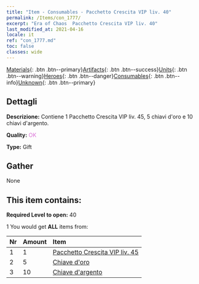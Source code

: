 ```yaml
---
title: "Item - Consumables - Pacchetto Crescita VIP liv. 40"
permalink: /Items/con_1777/
excerpt: "Era of Chaos  Pacchetto Crescita VIP liv. 40"
last_modified_at: 2021-04-16
locale: it
ref: "con_1777.md"
toc: false
classes: wide
---
```

 [Materials](/it/Items/){: .btn .btn--primary}[Artifacts](/it/Items/Artifacts/){: .btn .btn--success}[Units](/it/Items/Units/){: .btn .btn--warning}[Heroes](/it/Items/Heroes/){: .btn .btn--danger}[Consumables](/it/Items/Consumables/){: .btn .btn--info}[Unknown](/it/Items/Unknown/){: .btn .btn--primary}

## Dettagli
 **Descrizione:** Contiene 1 Pacchetto Crescita VIP liv. 45, 5 chiavi d'oro e 10 chiavi d'argento.

 **Quality:** <span style="color: #DA70D6">OK</span>

 **Type:** Gift

## Gather

  None

## This item contains:

 **Required Level to open:** 40

 1 You would get **ALL** items  from:

  | Nr | Amount |     Item    |
  |:---|:-------|:------------|
  | 1 | 1 | [Pacchetto Crescita VIP liv. 45](/it/Items/con_1778/) |  | 
  | 2 | 5 | [Chiave d'oro](/it/Items/con_783/) |  | 
  | 3 | 10 | [Chiave d'argento](/it/Items/con_693/) |  | 
